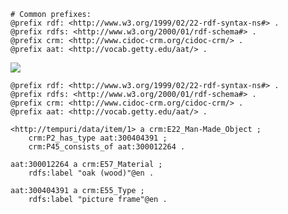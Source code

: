  ```Turtle
 # Common prefixes:
@prefix rdf: <http://www.w3.org/1999/02/22-rdf-syntax-ns#> .
@prefix rdfs: <http://www.w3.org/2000/01/rdf-schema#> .
@prefix crm: <http://www.cidoc-crm.org/cidoc-crm/> .
@prefix aat: <http://vocab.getty.edu/aat/> .
 ```
  
<img src='https://g.gravizo.com/svg?
 digraph G {
   label = "Object type and material";
   labelloc = "t";
   node [fontcolor=blue, fontsize=9, fontname=Arial ];
   edge [color=black, fontcolor=darkred, fontsize=9, fontname=Arial ];
   "http://tempuri/data/item/1" [style=filled, fillcolor="ghostwhite"];
   "http://tempuri/data/item/1" -> "crm:E22_Man-Made_Object" [label="rdf:type"];
   "http://tempuri/data/item/1" -> "aat:300404391" [label="crm:P2_has_type\n(is type of)"];
   "http://tempuri/data/item/1" -> "aat:300012264" [label="crm:P45_consists_of\n(is incorporated in)"];
   "aat:300404391" -> "crm:E55_Type" [label="rdf:type"];
   "aat:300012264" -> "crm:E57_Material" [label="rdf:type"];  
   "\"picture frame\"@en" [shape=box, color=darkgreen];
   "aat:300404391" ->  "\"picture frame\"@en" [label="rdfs:label"];
   "\"oak (wood)\"@en" [shape=box, style=filled, fillcolor=lightgray, color=darkgreen];
   "aat:300012264" -> "\"oak (wood)\"@en" [label="rdfs:label"];
 }
'/>

```Turtle
@prefix rdf: <http://www.w3.org/1999/02/22-rdf-syntax-ns#> .
@prefix rdfs: <http://www.w3.org/2000/01/rdf-schema#> .
@prefix crm: <http://www.cidoc-crm.org/cidoc-crm/> .
@prefix aat: <http://vocab.getty.edu/aat/> .

<http://tempuri/data/item/1> a crm:E22_Man-Made_Object ;
    crm:P2_has_type aat:300404391 ;
    crm:P45_consists_of aat:300012264 .

aat:300012264 a crm:E57_Material ;
    rdfs:label "oak (wood)"@en .

aat:300404391 a crm:E55_Type ;
    rdfs:label "picture frame"@en .
```
